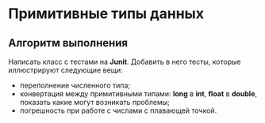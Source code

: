 # Примитивные типы данных

## Алгоритм выполнения

Написать класс с тестами на __Junit__. Добавить в него тесты, которые иллюстрируют следующие вещи:
   *	переполнение численного типа;
   *	конвертация между примитивными типами: __long__ в __int__, __float__ в __double__, показать какие могут возникать проблемы;
   *	погрешность при работе с числами с плавающей точкой.

